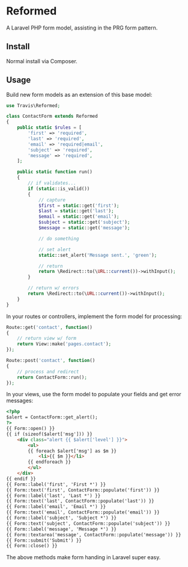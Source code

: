 # Reformed

A Laravel PHP form model, assisting in the PRG form pattern.

## Install

Normal install via Composer.

## Usage

Build new form models as an extension of this base model:

```php
use Travis\Reformed;

class ContactForm extends Reformed
{
	public static $rules = [
		'first' => 'required',
		'last' => 'required',
		'email' => 'required|email',
		'subject' => 'required',
		'message' => 'required',
	];

	public static function run()
	{
		// if validates...
		if (static::is_valid())
		{
			// capture
			$first = static::get('first');
			$last = static::get('last');
			$email = static::get('email');
			$subject = static::get('subject');
			$message = static::get('message');

			// do something

			// set alert
			static::set_alert('Message sent.', 'green');

			// return
			return \Redirect::to(\URL::current())->withInput();
		}

		// return w/ errors
		return \Redirect::to(\URL::current())->withInput();
	}
}
```

In your routes or controllers, implement the form model for processing:

```php
Route::get('contact', function()
{
	// return view w/ form
	return View::make('pages.contact');
});

Route::post('contact', function()
{
	// process and redirect
	return ContactForm::run();
});
```

In your views, use the form model to populate your fields and get error messages:

```html
<?php
$alert = ContactForm::get_alert();
?>
{{ Form::open() }}
{{ if (sizeof($alert['msg'])) }}
    <div class="alert {{ $alert['level'] }}">
        <ul>
        {{ foreach $alert['msg'] as $m }}
            <li>{{ $m }}</li>
        {{ endforeach }}
        </ul>
    </div>
{{ endif }}
{{ Form::label('first', 'First *') }}
{{ Form::text('first', ContactForm::populate('first')) }}
{{ Form::label('last', 'Last *') }}
{{ Form::text('last', ContactForm::populate('last')) }}
{{ Form::label('email', 'Email *') }}
{{ Form::text('email', ContactForm::populate('email')) }}
{{ Form::label('subject', 'Subject *') }}
{{ Form::text('subject', ContactForm::populate('subject')) }}
{{ Form::label('message', 'Message *') }}
{{ Form::textarea('message', ContactForm::populate('message')) }}
{{ Form::submit('Submit') }}
{{ Form::close() }}
```

The above methods make form handing in Laravel super easy.
